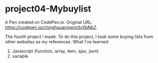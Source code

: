 # project04-Mybuylist
A Pen created on CodePen.io. Original URL: https://codepen.io/chinghsuan/pen/dyXbNbZ.

The fourth project i made. To do this project, I took some buying lists from other websites as my references. What I've learned:

1. Javascript (function, array, item, ajax, json)
2. variable
